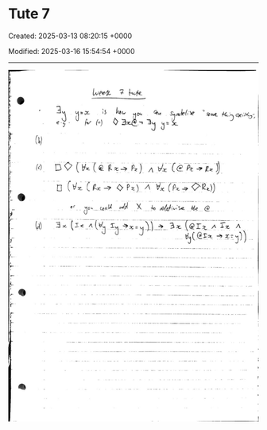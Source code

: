 # Tute 7

Created: 2025-03-13 08:20:15 +0000

Modified: 2025-03-16 15:54:54 +0000

---

![](../../media/Logic-Tute-7-image1.jpeg)



